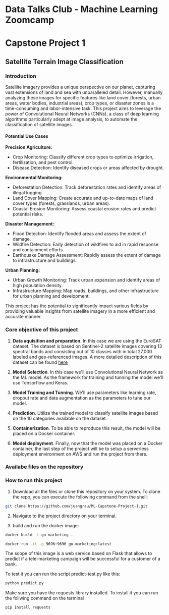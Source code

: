 # Data Talks Club - Machine Learning Zoomcamp
# Capstone Project 1

## Satellite Terrain Image Classification

### Introduction

Satellite imagery provides a unique perspective on our planet, capturing vast extensions of land and sea with unparalleled detail. However, manually analyzing these images for specific features like land cover (forests, urban areas, water bodies, industrial areas), crop types, or disaster zones is a time-consuming and labor-intensive task. This project aims to leverage the power of Convolutional Neural Networks (CNNs), a class of deep learning algorithms particularly adept at image analysis, to automate the classification of satellite images.

#### Potential Use Cases

**Precision Agriculture:**
- Crop Monitoring: Classify different crop types to optimize irrigation, fertilization, and pest control.
- Disease Detection: Identify diseased crops or areas affected by drought.

**Environmental Monitoring:**
- Deforestation Detection: Track deforestation rates and identify areas of illegal logging.
- Land Cover Mapping: Create accurate and up-to-date maps of land cover types (forests, grasslands, urban areas).
- Coastal Erosion Monitoring: Assess coastal erosion rates and predict potential risks.

**Disaster Management:**
- Flood Detection: Identify flooded areas and assess the extent of damage.
- Wildfire Detection: Early detection of wildfires to aid in rapid response and containment efforts.
- Earthquake Damage Assessment: Rapidly assess the extent of damage to infrastructure and buildings.

**Urban Planning:**
- Urban Growth Monitoring: Track urban expansion and identify areas of high population density.
- Infrastructure Mapping: Map roads, buildings, and other infrastructure for urban planning and development.

This project has the potential to significantly impact various fields by providing valuable insights from satellite imagery in a more efficient and accurate manner.

### Core objective of this project

1. **Data aquisition and preparation**. In this case we are using the EuroSAT dataset. The dataset is based on Sentinel-2 satellite images covering 13 spectral bands and consisting out of 10 classes with in total 27,000 labeled and geo-referenced images. A more detailed description of this dataset can be found [here]('https://github.com/phelber/eurosat')

2. **Model Selection**. In this case we'll use Convolutional Neural Network as the ML model. As the framework for training and tunning the model we'll use Tensorflow and Keras.

3. **Model Training and Tunning**. We'll use parameters like learning rate, dropout rate and data augmentation as the parameters to tune our model.

4. **Prediction**. Utilize the trained model to classify satellite images based on the 10 categories available on the dataset.

5. **Containerization**. To be able to reproduce this result, the model will be placed on a Docker container. 

6. **Model deployment**. Finally, now that the model was placed on a Docker container, the last step of the project will be to setup a serverless deployment environment on AWS and run the project from there.

### Availabe files on the repository


### How to run this project


1. Download all the files or clone this repository on your system. To clone the repo, you can execute the following command from the shell:

``` sh
git clone https://github.com/juangrau/ML-Capstone-Project-1.git
```

2. Navigate to the project directory on your terminal.

3. build and run the docker image:

``` sh
docker build -t go-marketing .

docker run -it -p 9696:9696 go-marketing:latest
```

The scope of this image is a web service based on Flask that allows to predict if a tele-marketing campaign will be successful for a customer of a bank.

To test it you can run the script predict-test.py like this:

``` sh
python predict.py
```

Make sure you have the requests library installed. To install it you can run the follwing command on the terminal

``` sh
pip install requests
```